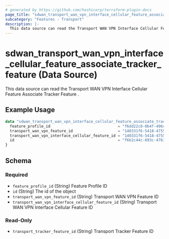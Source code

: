 ```yaml
---
# generated by https://github.com/hashicorp/terraform-plugin-docs
page_title: "sdwan_transport_wan_vpn_interface_cellular_feature_associate_tracker_feature Data Source - terraform-provider-sdwan"
subcategory: "Features - Transport"
description: |-
  This data source can read the Transport WAN VPN Interface Cellular Feature Associate Tracker Feature .
---
```


# sdwan_transport_wan_vpn_interface_cellular_feature_associate_tracker_feature (Data Source)

This data source can read the Transport WAN VPN Interface Cellular Feature Associate Tracker Feature .

## Example Usage

```terraform
data "sdwan_transport_wan_vpn_interface_cellular_feature_associate_tracker_feature" "example" {
  feature_profile_id                              = "f6dd22c8-0b4f-496c-9a0b-6813d1f8b8ac"
  transport_wan_vpn_feature_id                    = "140331f6-5418-4755-a059-13c77eb96037"
  transport_wan_vpn_interface_cellular_feature_id = "140331f6-5418-4755-a059-13c77eb96037"
  id                                              = "f6b2c44c-693c-4763-b010-895aa3d236bd"
}
```

<!-- schema generated by tfplugindocs -->
## Schema

### Required

- `feature_profile_id` (String) Feature Profile ID
- `id` (String) The id of the object
- `transport_wan_vpn_feature_id` (String) Transport WAN VPN Feature ID
- `transport_wan_vpn_interface_cellular_feature_id` (String) Transport WAN VPN Interface Cellular Feature ID

### Read-Only

- `transport_tracker_feature_id` (String) Transport Tracker Feature ID
